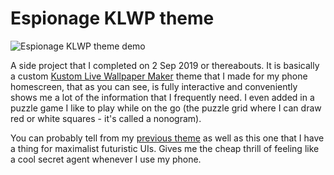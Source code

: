 # Espionage KLWP theme

<img src="framegrabs/screen_record/demo.gif" alt="Espionage KLWP theme demo"/>

A side project that I completed on 2 Sep 2019 or thereabouts. It is basically a custom [Kustom Live Wallpaper Maker](https://play.google.com/store/apps/details?id=org.kustom.wallpaper) theme that I made for my phone homescreen, that as you can see, is fully interactive and conveniently shows me a lot of the information that I frequently need. I even added in a puzzle game I like to play while on the go (the puzzle grid where I can draw red or white squares - it's called a nonogram).

You can probably tell from my [previous theme](https://github.com/haoranlee/KLWP-Espionage-Theme) as well as this one that I have a thing for maximalist futuristic UIs. Gives me the cheap thrill of feeling like a cool secret agent whenever I use my phone.